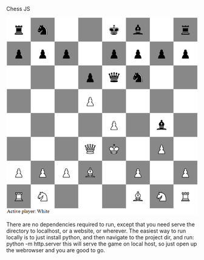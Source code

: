Chess JS

![Alt text](readme-image.png)

There are no dependencies required to run, except that you need serve the directory to localhost, or a website, or wherever. The easiest way to run locally is to just install python, and then navigate to the project dir, and run: 
 python -m http.server 
this will serve the game on local host, so just open up the webrowser and you are good to go.

